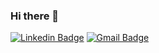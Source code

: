 ### Hi there 👋

[![Linkedin Badge](https://img.shields.io/badge/-6633cc?style=flat-square&logo=Linkedin&logoColor=white&link=https://www.linkedin.com/in/samuel-de-brito-santos/)](https://www.linkedin.com/in/samuel-de-brito-santos/) 
[![Gmail Badge](https://img.shields.io/badge/-samuelsantos.ss95@gmail.com-6633cc?style=flat-square&logo=Gmail&logoColor=white&link=mailto:samuelsantos.ss95@gmail.com)](mailto:samuelsantos.ss95@gmail.com)

<!--
**coder-samuel/coder-samuel** is a ✨ _special_ ✨ repository because its `README.md` (this file) appears on your GitHub profile.

Here are some ideas to get you started:

- 🔭 I’m currently working on ...
- 🌱 I’m currently learning ...
- 👯 I’m looking to collaborate on ...
- 🤔 I’m looking for help with ...
- 💬 Ask me about ...
- 📫 How to reach me: ...
- 😄 Pronouns: ...
- ⚡ Fun fact: ...
-->
